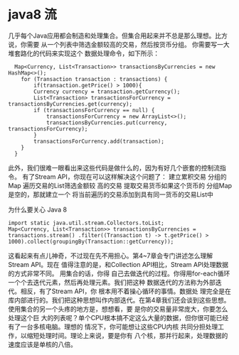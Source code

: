 java8 流
=========
几乎每个Java应用都会制造和处理集合。但集合用起来并不总是那么理想。比方说，你需要 从一个列表中筛选金额较高的交易，然后按货币分组。
你需要写一大堆套路化的代码来实现这个 数据处理命令，如下所示：

      Map<Currency, List<Transaction>> transactionsByCurrencies = new HashMap<>(); 
        for (Transaction transaction : transactions) { 
            if(transaction.getPrice() > 1000){  
            Currency currency = transaction.getCurrency();
            List<Transaction> transactionsForCurrency = transactionsByCurrencies.get(currency); 
            if (transactionsForCurrency == null) {
                transactionsForCurrency = new ArrayList<>();
                transactionsByCurrencies.put(currency, transactionsForCurrency); 
            }         
            transactionsForCurrency.add(transaction);  
        } 
      } 
      
 此外，我们很难一眼看出来这些代码是做什么的，因为有好几个嵌套的控制流指令。 有了Stream API，你现在可以这样解决这个问题了： 
 建立累积交易 分组的Map 遍历交易的List筛选金额较 高的交易 提取交易货币如果这个货币的 分组Map是空的，那就建立一个 将当前遍历的交易添加到具有同一货币的交易List中 

为什么要关心 Java 8 
 
    import static java.util.stream.Collectors.toList;
    Map<Currency, List<Transaction>> transactionsByCurrencies = 
    transactions.stream() .filter((Transaction t) -> t.getPrice() > 1000).collect(groupingBy(Transaction::getCurrency)); 

这看起来有点儿神奇，不过现在先不用担心。第4~7章会专门讲述怎么理解Stream API。现在 值得注意的是，和Collection API相比，Stream API处理数据的方式非常不同。
用集合的话，你得 自己去做迭代的过程。你得用for-each循环一个个去迭代元素，然后再处理元素。我们把这种 数据迭代的方法称为外部迭代。相反，有了Stream API，你
根本用不着操心循环的事情。数据处 理完全是在库内部进行的。我们把这种思想叫作内部迭代。在第4章我们还会谈到这些思想。 使用集合的另一个头疼的地方是，想想看，要
是你的交易量非常庞大，你要怎么处理这个巨 大的列表呢？单个CPU根本搞不定这么大量的数据，但你很可能已经有了一台多核电脑。理想的 情况下，你可能想让这些CPU内核
共同分担处理工作，以缩短处理时间。理论上来说，要是你有 八个核，那并行起来，处理数据的速度应该是单核的八倍。 
